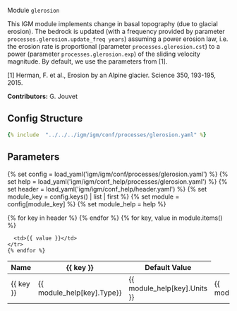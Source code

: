  Module `glerosion`

This IGM module implements change in basal topography (due to glacial erosion). The bedrock is updated (with a frequency provided by parameter `processes.glerosion.update_freq years`) assuming a power erosion law, i.e. the erosion rate is proportional (parameter `processes.glerosion.cst`) to a power (parameter `processes.glerosion.exp`) of the sliding velocity magnitude. By default, we use the parameters from [1].
 
[1] Herman, F. et al., Erosion by an Alpine glacier. Science 350, 193-195, 2015.

**Contributors:** G. Jouvet

## Config Structure  
~~~yaml
{% include  "../../../igm/igm/conf/processes/glerosion.yaml" %}
~~~

## Parameters

{% set config = load_yaml('igm/igm/conf/processes/glerosion.yaml') %}
{% set help = load_yaml('igm/igm/conf_help/processes/glerosion.yaml') %}
{% set header = load_yaml('igm/igm/conf_help/header.yaml') %}
{% set module_key = config.keys() | list | first %}
{% set module = config[module_key] %}
{% set module_help = help %}

<table>
  <thead>
    <tr>
      <th>Name</th>
      {% for key in header %}
      <th>{{ key }}</th>
      {% endfor %}
      <th>Default Value</th>
    </tr>
  </thead>
  <tbody>
    {% for key, value in module.items() %}
    <tr>
      <td>{{ key }}</td>
      <td>{{ module_help[key].Type}}</td>
      <!-- <td>{{ module_help[key].Units}}</td> -->
      <td><span class="math">{{ module_help[key].Units }}</span></td>
      <td>{{ module_help[key].Description}}</td>

      <td>{{ value }}</td>
    </tr>
    {% endfor %}
  </tbody>
</table>

<script type="text/javascript">
  MathJax.Hub.Queue(["Typeset", MathJax.Hub]);
</script>
